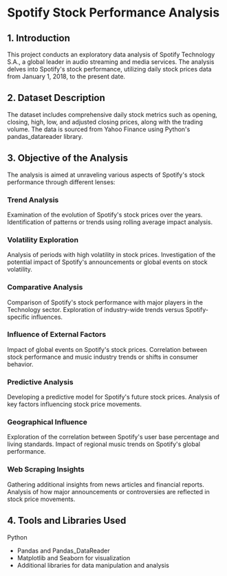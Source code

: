 # Spotify Stock Performance Analysis
## 1. Introduction
This project conducts an exploratory data analysis of Spotify Technology 
S.A., a global leader in audio streaming and media services. The analysis 
delves into Spotify's stock performance, utilizing daily stock prices data 
from January 1, 2018, to the present date.

## 2. Dataset Description
The dataset includes comprehensive daily stock metrics such as opening, 
closing, high, low, and adjusted closing prices, along with the trading 
volume. The data is sourced from Yahoo Finance using Python's 
pandas_datareader library.

## 3. Objective of the Analysis
The analysis is aimed at unraveling various aspects of Spotify's stock 
performance through different lenses:

### Trend Analysis
Examination of the evolution of Spotify's stock prices over the years.
Identification of patterns or trends using rolling average impact 
analysis.
### Volatility Exploration
Analysis of periods with high volatility in stock prices.
Investigation of the potential impact of Spotify's announcements or global 
events on stock volatility.
### Comparative Analysis
Comparison of Spotify's stock performance with major players in the 
Technology sector.
Exploration of industry-wide trends versus Spotify-specific influences.
### Influence of External Factors
Impact of global events on Spotify's stock prices.
Correlation between stock performance and music industry trends or shifts 
in consumer behavior.
### Predictive Analysis
Developing a predictive model for Spotify's future stock prices.
Analysis of key factors influencing stock price movements.
### Geographical Influence
Exploration of the correlation between Spotify's user base percentage and 
living standards.
Impact of regional music trends on Spotify's global performance.
### Web Scraping Insights
Gathering additional insights from news articles and financial reports.
Analysis of how major announcements or controversies are reflected in 
stock price movements.
## 4. Tools and Libraries Used
Python
- Pandas and Pandas_DataReader
- Matplotlib and Seaborn for visualization
- Additional libraries for data manipulation and analysis

